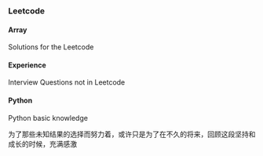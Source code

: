 ### Leetcode

#### Array
Solutions for the Leetcode

#### Experience
Interview Questions not in Leetcode

#### Python
Python basic knowledge 


为了那些未知结果的选择而努力着，或许只是为了在不久的将来，回顾这段坚持和成长的时候，充满感激


